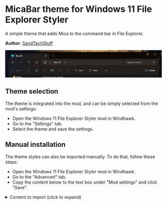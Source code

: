 # MicaBar theme for Windows 11 File Explorer Styler

A simple theme that adds Mica to the command bar in File Explorer.

**Author**: [SandTechStuff](https://github.com/SandTechStuff)

![Screenshot](screenshot.png)

## Theme selection

The theme is integrated into the mod, and can be simply selected from the mod's
settings:

* Open the Windows 11 File Explorer Styler mod in Windhawk.
* Go to the "Settings" tab.
* Select the theme and save the settings.

## Manual installation

The theme styles can also be imported manually. To do that, follow these steps:

* Open the Windows 11 File Explorer Styler mod in Windhawk.
* Go to the "Advanced" tab.
* Copy the content below to the text box under "Mod settings" and click "Save".

<details>
<summary>Content to import (click to expand)</summary>

```json
{
	"controlStyles[0].target": "Grid#CommandBarControlRootGrid",
	"controlStyles[0].styles[0]": "Background:=<SolidColorBrush Color=\"{ThemeResource LayerOnMicaBaseAltFillColorDefault}\"/>",
	"controlStyles[0].styles[1]": "BorderThickness=0,0,0,1",
	"controlStyles[1].target": "CommandBar#FileExplorerCommandBar",
	"controlStyles[1].styles[0]": "Background=Transparent",
	"explorerFrameContainerHeight": 0
}
```